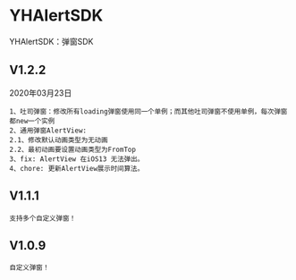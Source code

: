 # YHAlertSDK
YHAlertSDK：弹窗SDK
  

## V1.2.2

2020年03月23日

```
1、吐司弹窗：修改所有loading弹窗使用同一个单例；而其他吐司弹窗不使用单例，每次弹窗都new一个实例
2、通用弹窗AlertView:
2.1、修改默认动画类型为无动画
2.2、最初动画要设置动画类型为FromTop
3、fix: AlertView 在iOS13 无法弹出。
4、chore: 更新AlertView展示时间算法。
```

## V1.1.1

```
支持多个自定义弹窗！
```


## V1.0.9

```
自定义弹窗！
```



